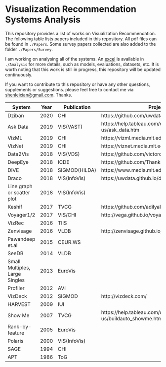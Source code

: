 # Visualization Recommendation Systems Analysis

This repository provides a list of works on Visualization Recommendation. The following table lists papers included in this repository. All pdf files can be found in `./Papers`. Some survey papers collected are also added to the folder `./Papers/Survey`.

I am working on analysing all of the systems. An [excel](https://github.com/ShenLeixian/Visualization-Recommendation-Systems-Analysis/blob/master/Analysis/VisRec%20Evaluation.xlsx) is available in `./Analysis` for more details, such as models, evaluations, datasets, etc. It is worth noting that this work is still in progress, this repository will be updated continuously.

If you want to contribute to this repository or have any other questions, supplements or suggestions. please feel free to contact me via shenleixian@gmail.com. Thanks.


| System                         | Year | Publication     | Project Url                                                                  |
|--------------------------------|------|-----------------|------------------------------------------------------------------------------|
| Dziban                         | 2020 | CHI             | https://github\.com/uwdata/dziban                                            |
| Ask Data                       | 2019 | VIS\(VAST\)     | https://help\.tableau\.com/current/server/en\-us/ask\_data\.htm              |
| VizML                          | 2019 | CHI             | https://vizml\.media\.mit\.edu/                                              |
| VizNet                         | 2019 | CHI             | https://viznet\.media\.mit\.edu/                                             |
| Data2Vis                       | 2018 | VIS\(VDS\)      | https://github\.com/victordibia/data2vis                                     |
| DeepEye                        | 2018 | ICDE            | https://github\.com/Thanksyy/DeepEye\-APIs                                   |
| DIVE                           | 2018 | SIGMOD\(HILDA\) | https://www\.media\.mit\.edu/projects/dive/overview/                         |
| Draco                          | 2018 | VIS\(InfoVis\)  | https://uwdata\.github\.io/draco/                                            |
| Line graph or scatter plot     | 2018 | VIS\(InfoVis\)  |                                                                              |
| Keshif                         | 2017 | TVCG            | https://github\.com/adilyalcin/keshif                                        |
| Voyager1/2                     | 2017 | VIS/CHI         | http://vega\.github\.io/voyager/                                             |
| VizRec                         | 2016 | TIIS            |                                                                              |
| Zenvisage                      | 2016 | VLDB            | http://zenvisage\.github\.io/                                                |
| Pawandeep et\.al               | 2015 | CEUR\.WS        |                                                                              |
| SeeDB                          | 2014 | VLDB            |                                                                              |
| Small Multiples, Large Singles | 2013 | EuroVis         |                                                                              |
| Profiler                       | 2012 | AVI             |                                                                              |
| VizDeck                        | 2012 | SIGMOD          | http://vizdeck\.com/                                                         |
| HARVEST                        | 2009 | IUI             |                                                                              |
| Show Me                        | 2007 | TVCG            | https://help\.tableau\.com/current/pro/desktop/en\-us/buildauto\_showme\.htm |
| Rank\-by\-feature              | 2005 | EuroVis         |                                                                              |
| Polaris                        | 2000 | VIS\(InfoVis\)  |                                                                              |
| SAGE                           | 1994 | CHI             |                                                                              |
| APT                            | 1986 | ToG             |                                                                              |

